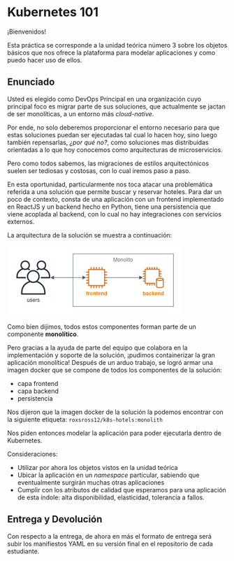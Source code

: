 # Kubernetes 101

¡Bienvenidos!

Esta práctica se corresponde a la unidad teórica número 3 sobre los objetos básicos que nos ofrece la plataforma para modelar aplicaciones y como puedo hacer uso de ellos.

## Enunciado

Usted es elegido como DevOps Principal en una organización cuyo principal foco es migrar parte de sus soluciones, que actualmente se jactan de ser monolíticas, a un entorno más _cloud-native_.

Por ende, no solo deberemos proporcionar el entorno necesario para que estas soluciones puedan ser ejecutadas tal cual lo hacen hoy, sino luego también repensarlas, _¿por qué no?_, como soluciones mas distribuidas orientadas a lo que hoy conocemos como arquitecturas de microservicios.  

Pero como todos sabemos, las migraciones de estilos arquitectónicos suelen ser tediosas y costosas, con lo cual iremos paso a paso.

En esta oportunidad, particularmente nos toca atacar una problemática referida a una solución que permite buscar y reservar hoteles. Para dar un poco de contexto, consta de una aplicación con un frontend implementado en ReactJS  y un backend hecho en Python, tiene una persistencia que viene acoplada al backend, con lo cual no hay integraciones con servicios externos.

La arquitectura de la solución se muestra a continuación:

![arq_hoteles](arq_hoteles.jpg)

Como bien dijimos, todos estos componentes forman parte de un componente **monolítico**. 

Pero gracias a la ayuda de parte del equipo que colabora en la implementación y soporte de la solución, ¡pudimos containerizar la gran aplicación monolítica! Después de un arduo trabajo, se logró armar una imagen docker que se compone de todos los componentes de la solución: 

- capa frontend
- capa backend
- persistencia

Nos dijeron que la imagen docker de la solución la podemos encontrar con la siguiente etiqueta: `roxsross12/k8s-hotels:monolith`    

Nos piden entonces modelar la aplicación para poder ejecutarla dentro de Kubernetes.

Consideraciones:

- Utilizar por ahora los objetos vistos en la unidad teórica
- Ubicar la aplicación en un _namespace_ particular, sabiendo que eventualmente surgirán muchas otras aplicaciones
- Cumplir con los atributos de calidad que esperamos para una aplicación de esta índole: alta disponibilidad, elasticidad, tolerancia a fallos.


## Entrega y Devolución

Con respecto a la entrega, de ahora en más el formato de entrega será subir los manifiestos YAML en su versión final en el repositorio de cada estudiante. 

